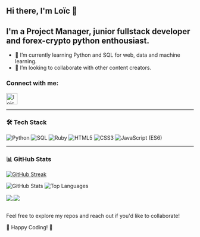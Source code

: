 
## Hi there, I'm Loïc 👋 

## I'm a Project Manager, junior fullstack developer and forex-crypto python enthousiast.

- 🌱 I’m currently learning Python and SQL for web, data and machine learning.
- 👯 I’m looking to collaborate with other content creators.

<h3 align="left">Connect with me: </h3>
<p align="left">
<a href="https://www.linkedin.com/in/loic-chapuis/" target="blank"><img align="center" src="https://raw.githubusercontent.com/rahuldkjain/github-profile-readme-generator/master/src/images/icons/Social/linked-in-alt.svg" alt="loic-chapuis" height="30" width="30" /></a>
</p>

---
### 🛠️ Tech Stack

![Python](https://img.shields.io/badge/Python-3776AB?style=for-the-badge&logo=python&logoColor=white)
![SQL](https://img.shields.io/badge/SQL-4479A1?style=for-the-badge&logo=mysql&logoColor=white)
![Ruby](https://img.shields.io/badge/Ruby-CC342D?style=for-the-badge&logo=ruby&logoColor=white)
![HTML5](https://img.shields.io/badge/HTML5-E34F26?style=for-the-badge&logo=html5&logoColor=white)
![CSS3](https://img.shields.io/badge/CSS3-1572B6?style=for-the-badge&logo=css3&logoColor=white)
![JavaScript (ES6)](https://img.shields.io/badge/JavaScript-323330?style=for-the-badge&logo=javascript&logoColor=F7DF1E)

---
### 📊 GitHub Stats
[![GitHub Streak](https://github-readme-streak-stats.herokuapp.com/?user=DenverCoder1)](https://git.io/streak-stats)

![GitHub Stats](https://github-readme-stats.vercel.app/api?username=fmx143&show_icons=true&theme=tokyonight)
![Top Languages](https://github-readme-stats.vercel.app/api/top-langs/?username=fmx143&layout=compact&theme=tokyonight)

<a href="https://github.com/fmx143/github-readme-stats">
  <img align="center" src="https://github-readme-stats.vercel.app/api/pin/?username=fmx143&repo=github-readme-stats&theme=buefy" />
</a>
<a href="https://github.com/fmx143/fmx143.github.io">
  <img align="center" src="https://github-readme-stats.vercel.app/api/pin/?username=fmx143&repo=fmx143.github.io&theme=buefy" />
</a>

<br />
<br />


Feel free to explore my repos and reach out if you'd like to collaborate!

🚀 Happy Coding! 🚀
</p>
